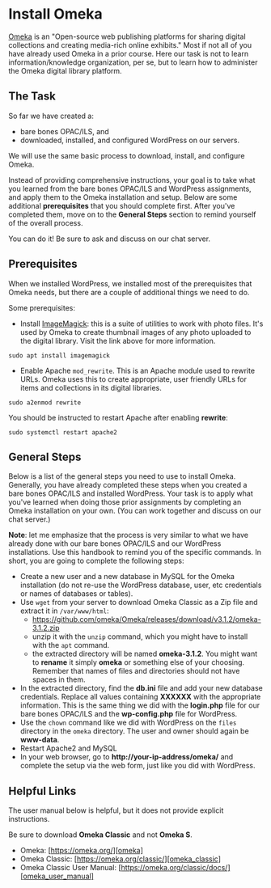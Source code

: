 # Install Omeka

[Omeka][omeka] is an
"Open-source web publishing platforms for sharing
digital collections and creating media-rich online exhibits."
Most if not all of you have already used Omeka
in a prior course.
Here our task is not to learn information/knowledge organization,
per se,
but to learn how to administer the Omeka digital library platform.

## The Task

So far we have created a:

- bare bones OPAC/ILS, and
- downloaded, installed, and configured WordPress on our servers.

We will use the same basic process to download,
install, and configure Omeka.

Instead of providing comprehensive instructions,
your goal is to take what you learned from the
bare bones OPAC/ILS and WordPress assignments,
and apply them to the Omeka installation and setup.
Below are some additional **prerequisites** that you
should complete first.
After you've completed them,
move on to the **General Steps** section to
remind yourself of the overall process.

You can do it!
Be sure to ask and discuss on our chat server.

## Prerequisites

When we installed WordPress,
we installed most of the prerequisites
that Omeka needs, but
there are a couple of additional things we need to do.

Some prerequisites:

- Install [ImageMagick][imagemagick]: this is a suite of utilities to work with
  photo files. It's used by Omeka to create thumbnail images of any photo
  uploaded to the digital library. Visit the link above for more information.

```
sudo apt install imagemagick
```

- Enable Apache `mod_rewrite`. This is an Apache module used to rewrite URLs.
  Omeka uses this to create appropriate, user friendly URLs for items and
  collections in its digital libraries.

```
sudo a2enmod rewrite
```

You should be instructed to restart Apache after enabling **rewrite**:

```
sudo systemctl restart apache2
```

## General Steps

Below is a list of the general steps 
you need to use to install Omeka.
Generally, you have already completed these steps when you
created a bare bones OPAC/ILS and installed WordPress.
Your task is to apply what you've learned
when doing those prior assignments
by completing an Omeka installation on your own.
(You can work together and discuss on our chat server.)

**Note**: let me emphasize
that the process is
very similar to what we have
already done with our bare bones OPAC/ILS and
our WordPress installations.
Use this handbook to remind
you of the specific commands.
In short, you are going to complete the following steps:

- Create a new user and a new database in MySQL for the Omeka installation (do
  not re-use the WordPress database, user, etc credentials or names of
  databases or tables).
- Use `wget` from your server to download Omeka Classic as a Zip file and
  extract it in `/var/www/html`:
    - https://github.com/omeka/Omeka/releases/download/v3.1.2/omeka-3.1.2.zip
    - unzip it with the `unzip` command, which you might have to install with
      the `apt` command.
    - the extracted directory will be named **omeka-3.1.2**. You might want to
      **rename** it simply **omeka** or something else of your choosing.
      Remember that names of files and directories should not have spaces in
      them.
- In the extracted directory, find the **db.ini** file and add your new
  database credentials. Replace all values containing **XXXXXX** with the
  appropriate information. This is the same thing we did with the **login.php**
  file for our bare bones OPAC/ILS and the **wp-config.php** file for
  WordPress.
- Use the `chown` command like we did with WordPress on the `files` directory
  in the `omeka` directory. The user and owner should again be **www-data**.
- Restart Apache2 and MySQL
- In your web browser, go to **http://your-ip-address/omeka/** and complete the
  setup via the web form, just like you did with WordPress.

## Helpful Links

The user manual below is helpful, but
it does not provide explicit instructions.

Be sure to download **Omeka Classic** and not **Omeka S**.

- Omeka: [https://omeka.org/][omeka]
- Omeka Classic: [https://omeka.org/classic/][omeka_classic]
- Omeka Classic User Manual: [https://omeka.org/classic/docs/][omeka_user_manual]

[imagemagick]:https://imagemagick.org/index.php
[omeka]:https://omeka.org/
[omeka_classic]:https://omeka.org/classic/
[omeka_user_manual]:https://omeka.org/classic/docs/

